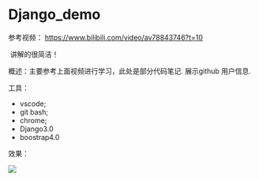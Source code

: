# Django_demo
参考视频： https://www.bilibili.com/video/av78843746?t=10 

​		讲解的很简洁！

概述：主要参考上面视频进行学习，此处是部分代码笔记. 展示github 用户信息.

工具：

- vscode; 
- git bash; 
- chrome; 
- Django3.0
- boostrap4.0

效果：

![](https://github.com/caokai001/PicBed_For_typora/blob/master/1.gif)
